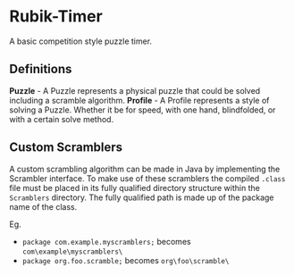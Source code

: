 Rubik-Timer
===========

A basic competition style puzzle timer.



Definitions
-----------
**Puzzle** - A Puzzle represents a physical puzzle that could be solved including a scramble algorithm.
**Profile** - A Profile represents a style of solving a Puzzle. Whether it be for speed, with one hand, blindfolded, or with a certain solve method.


Custom Scramblers
-----------------
A custom scrambling algorithm can be made in Java by implementing the Scrambler interface. To make use of these scramblers the compiled `.class` file must be placed in its fully qualified directory structure within the `Scramblers` directory. The fully qualified path is made up of the package name of the class.

Eg.
 - `package com.example.myscramblers;` becomes `com\example\myscramblers\`
 - `package org.foo.scramble;` becomes `org\foo\scramble\`
